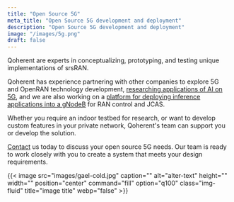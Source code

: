 ```yaml
---
title: "Open Source 5G"
meta_title: "Open Source 5G development and deployment"
description: "Open Source 5G development and deployment"
image: "/images/5g.png"
draft: false
---
```



Qoherent are experts in conceptualizing, prototyping, and testing unique implementations of srsRAN.

Qoherent has experience partnering with other companies to explore 5G and OpenRAN technology development, [researching applications of AI on 5G](https://www.youtube.com/watch?v=CQ0ak4I21qk), and we are also working on a [platform for deploying inference applications into a gNodeB](/radiointelligenceapps-ran) for RAN control and JCAS.

Whether you require an indoor testbed for research, or want to develop custom features in your private network, Qoherent's team can support you or develop the solution.

[Contact](/contact/) us today to discuss your open source 5G needs. Our team is ready to work closely with you to create a system that meets your design requirements.


{{< image src="images/gael-cold.jpg" caption="" alt="alter-text" height="" width="" position="center" command="fill" option="q100" class="img-fluid" title="image title"  webp="false" >}}